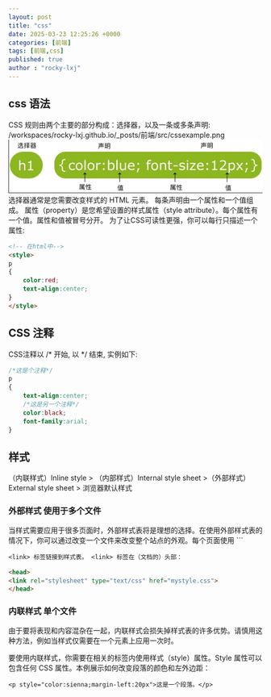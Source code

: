 ```yaml
---
layout: post
title: "css"
date: 2025-03-23 12:25:26 +0000
categories: [前端]
tags: [前端,css]
published: true
author : "rocky-lxj"
---
```

## css 语法
CSS 规则由两个主要的部分构成：选择器，以及一条或多条声明:
/workspaces/rocky-lxj.github.io/_posts/前端/src/cssexample.png
![cs实例](https://github.com/rocky-lxj/rocky-lxj.github.io/raw/main/_posts/html-css-js/src/cssexample.png)
选择器通常是您需要改变样式的 HTML 元素。
每条声明由一个属性和一个值组成。
属性（property）是您希望设置的样式属性（style attribute）。每个属性有一个值。属性和值被冒号分开。
为了让CSS可读性更强，你可以每行只描述一个属性:
``` html
<!-- 在html中-->
<style>
p
{
    color:red;
    text-align:center;
}
</style>
```
## CSS 注释
CSS注释以 /* 开始, 以 */ 结束, 实例如下:
```css
/*这是个注释*/
p
{
    text-align:center;
    /*这是另一个注释*/
    color:black;
    font-family:arial;
}
```
## 样式
（内联样式）Inline style > （内部样式）Internal style sheet >（外部样式）External style sheet > 浏览器默认样式
### 外部样式 使用于多个文件
当样式需要应用于很多页面时，外部样式表将是理想的选择。在使用外部样式表的情况下，你可以通过改变一个文件来改变整个站点的外观。每个页面使用 ```
```
<link> 标签链接到样式表。 <link> 标签在（文档的）头部：
```
```html
<head>
<link rel="stylesheet" type="text/css" href="mystyle.css">
</head>
``` 
### 内联样式 单个文件
由于要将表现和内容混杂在一起，内联样式会损失掉样式表的许多优势。请慎用这种方法，例如当样式仅需要在一个元素上应用一次时。

要使用内联样式，你需要在相关的标签内使用样式（style）属性。Style 属性可以包含任何 CSS 属性。本例展示如何改变段落的颜色和左外边距：
```
<p style="color:sienna;margin-left:20px">这是一个段落。</p>
```

